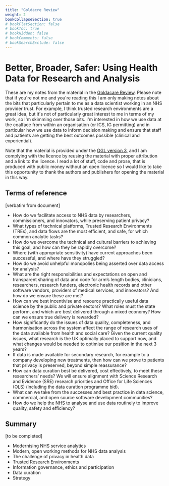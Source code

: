 ```yaml
---
title: "Goldacre Review"
weight: 2
bookCollapseSection: true
# bookFlatSection: false
# bookToc: true
# bookHidden: false
# bookComments: false
# bookSearchExclude: false
---
```


# Better, Broader, Safer: Using Health Data for Research and Analysis

These are my notes from the material in the [Goldacare Review](https://www.gov.uk/government/publications/better-broader-safer-using-health-data-for-research-and-analysis). Please note that if you're not me and you're reading this I am only making notes about the bits that particularly pertain to me as a data scientist working in an NHS provider trust. For example, I think trusted research environments are a great idea, but it's not of particularly great interest to me in terms of my work, so I'm skimming over those bits. I'm interested in how we use data at the coalface from within an organisation (or ICS, IG permitting) and in particular how we use data to inform decision making and ensure that staff and patients are getting the best outcomes possible (clinical and experiential).

Note that the material is provided under the [OGL version 3](https://www.nationalarchives.gov.uk/doc/open-government-licence/version/3/), and I am complying with the licence by reusing the material with proper attribution and a link to the licence. I read a lot of stuff, code and prose, that is produced with public money without an open licence so I would like to take this opportunity to thank the authors and publishers for opening the material in this way. 

## Terms of reference

[verbatim from document]

* How do we facilitate access to NHS data by researchers, commissioners, and innovators, while preserving patient privacy?
* What types of technical platforms, Trusted Research Environments (TREs), and data flows are the most efficient, and safe, for which common analytic tasks?
* How do we overcome the technical and cultural barriers to achieving this goal, and how can they be rapidly overcome?
* Where (with appropriate sensitivity) have current approaches been successful, and where have they struggled?
* How do we avoid unhelpful monopolies being asserted over data access for analysis?
* What are the right responsibilities and expectations on open and transparent sharing of data and code for arm’s length bodies, clinicians, researchers, research funders, electronic health records and other software vendors, providers of medical services, and innovators? And how do we ensure these are met?
* How can we best incentivise and resource practically useful data science by the public and private sectors? What roles must the state perform, and which are best delivered through a mixed economy? How can we ensure true delivery is rewarded?
* How significantly do the issues of data quality, completeness, and harmonisation across the system affect the range of research uses of the data available from health and social care? Given the current quality issues, what research is the UK optimally placed to support now, and what changes would be needed to optimise our position in the next 3 years?
* If data is made available for secondary research, for example to a company developing new treatments, then how can we prove to patients that privacy is preserved, beyond simple reassurance?
* How can data curation best be delivered, cost effectively, to meet these researchers’ needs? We will ensure alignment with Science Research and Evidence (SRE) research priorities and Office for Life Sciences (OLS) (including the data curation programme bid).
* What can we take from the successes and best practice in data science, commercial, and open source software development communities?
* How do we help the NHS to analyse and use data routinely to improve quality, safety and efficiency?

## Summary

[to be completed]

* Modernising NHS service analytics
* Modern, open working methods for NHS data analysis
* The challenge of privacy in health data
* Trusted Research Environments
* Information governance, ethics and participation
* Data curation
* Strategy


